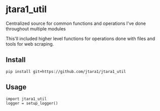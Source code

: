 # jtara1_util
Centralized source for common functions and operations I've done throughout multiple modules

This'll included higher level functions for operations done with files and tools
for web scraping.

## Install

`pip install git+https://github.com/jtara1/jtara1_util`

## Usage

```
import jtara1_util
logger = setup_logger() 
```